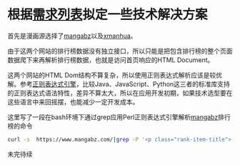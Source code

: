 # 根据[需求列表](/README.md)拟定一些技术解决方案

首先是漫画源选择了[mangabz](https://www.mangabz.com/)以及[xmanhua](https://xmanhua.com/)。

由于这两个网站的排行榜数据没有独立接口，所以只能是把包含排行榜的整个页面数据爬下来再解析排行榜数据，也就是访问首页响应的HTML Document。

这两个网站的HTML Dom结构不算复杂，所以使用正则表达式解析应该是较优解。参考[正则表达式引擎](https://deerchao.cn/tutorials/regex/diffs.html)，比较Java、JavaScript、Python这三者的标准库支持的正则表达式语法特性，差异不算太大，所以在应用开发初期，如果技术选型要在这些语言中来回摇摆，也能减少一定开发成本。

这里写了一段在bash环境下通过grep应用Perl正则表达式引擎解析[mangabz](https://www.mangabz.com/)排行榜的命令
```BASH
curl -s  https://www.mangabz.com/|grep -P '<p class="rank-item-title">.*?\/p>' -o|awk '{system("echo `echo '\''"$0"'\''|grep -P '\''(?<=href=\").*(?=\")'\'' -o`,`echo '\''"$0"'\''|grep -P '\''(?<=/\">).*(?=</a)'\'' -o`");}'
```
未完待续
